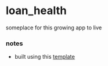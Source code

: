 # loan_health
someplace for this growing app to live

### notes
- built using this [template](https://github.com/Wambosa/phonegap_template)
